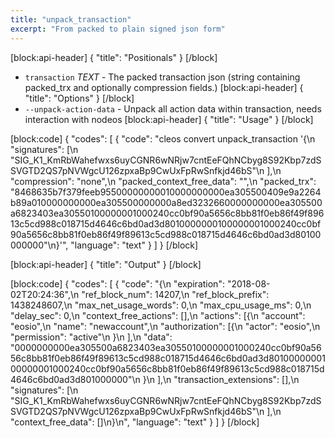 ```yaml
---
title: "unpack_transaction"
excerpt: "From packed to plain signed json form"
---
```

[block:api-header]
{
  "title": "Positionals"
}
[/block]
- `transaction` _TEXT_ - The packed transaction json (string containing packed_trx and optionally compression fields.)
[block:api-header]
{
  "title": "Options"
}
[/block]
- `--unpack-action-data` - Unpack all action data within transaction, needs interaction with nodeos
[block:api-header]
{
  "title": "Usage"
}
[/block]

[block:code]
{
  "codes": [
    {
      "code": "cleos convert unpack_transaction '{\n  \"signatures\": [\n    \"SIG_K1_KmRbWahefwxs6uyCGNR6wNRjw7cntEeFQhNCbyg8S92Kbp7zdSSVGTD2QS7pNVWgcU126zpxaBp9CwUxFpRwSnfkjd46bS\"\n  ],\n  \"compression\": \"none\",\n  \"packed_context_free_data\": \"\",\n  \"packed_trx\": \"8468635b7f379feeb95500000000010000000000ea305500409e9a2264b89a010000000000ea305500000000a8ed3232660000000000ea305500a6823403ea30550100000001000240cc0bf90a5656c8bb81f0eb86f49f89613c5cd988c018715d4646c6bd0ad3d8010000000100000001000240cc0bf90a5656c8bb81f0eb86f49f89613c5cd988c018715d4646c6bd0ad3d80100000000\"\n}'",
      "language": "text"
    }
  ]
}
[/block]

[block:api-header]
{
  "title": "Output"
}
[/block]

[block:code]
{
  "codes": [
    {
      "code": "{\n  \"expiration\": \"2018-08-02T20:24:36\",\n  \"ref_block_num\": 14207,\n  \"ref_block_prefix\": 1438248607,\n  \"max_net_usage_words\": 0,\n  \"max_cpu_usage_ms\": 0,\n  \"delay_sec\": 0,\n  \"context_free_actions\": [],\n  \"actions\": [{\n      \"account\": \"eosio\",\n      \"name\": \"newaccount\",\n      \"authorization\": [{\n          \"actor\": \"eosio\",\n          \"permission\": \"active\"\n        }\n      ],\n      \"data\": \"0000000000ea305500a6823403ea30550100000001000240cc0bf90a5656c8bb81f0eb86f49f89613c5cd988c018715d4646c6bd0ad3d8010000000100000001000240cc0bf90a5656c8bb81f0eb86f49f89613c5cd988c018715d4646c6bd0ad3d801000000\"\n    }\n  ],\n  \"transaction_extensions\": [],\n  \"signatures\": [\n    \"SIG_K1_KmRbWahefwxs6uyCGNR6wNRjw7cntEeFQhNCbyg8S92Kbp7zdSSVGTD2QS7pNVWgcU126zpxaBp9CwUxFpRwSnfkjd46bS\"\n  ],\n  \"context_free_data\": []\n}\n",
      "language": "text"
    }
  ]
}
[/block]